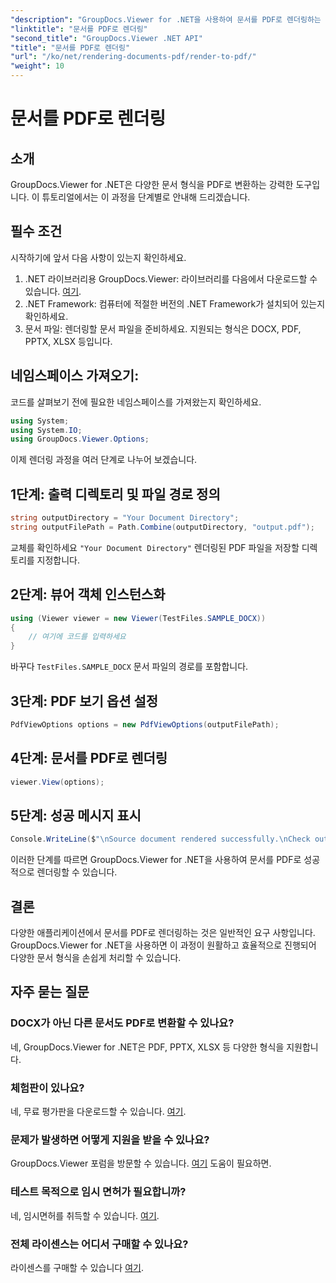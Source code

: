 ```yaml
---
"description": "GroupDocs.Viewer for .NET을 사용하여 문서를 PDF로 렌더링하는 방법을 알아보세요. 필수 구성 요소와 FAQ가 포함된 단계별 가이드가 포함되어 있습니다."
"linktitle": "문서를 PDF로 렌더링"
"second_title": "GroupDocs.Viewer .NET API"
"title": "문서를 PDF로 렌더링"
"url": "/ko/net/rendering-documents-pdf/render-to-pdf/"
"weight": 10
---
```


# 문서를 PDF로 렌더링

## 소개
GroupDocs.Viewer for .NET은 다양한 문서 형식을 PDF로 변환하는 강력한 도구입니다. 이 튜토리얼에서는 이 과정을 단계별로 안내해 드리겠습니다.
## 필수 조건

시작하기에 앞서 다음 사항이 있는지 확인하세요.
1. .NET 라이브러리용 GroupDocs.Viewer: 라이브러리를 다음에서 다운로드할 수 있습니다. [여기](https://releases.groupdocs.com/viewer/net/).
2. .NET Framework: 컴퓨터에 적절한 버전의 .NET Framework가 설치되어 있는지 확인하세요.
3. 문서 파일: 렌더링할 문서 파일을 준비하세요. 지원되는 형식은 DOCX, PDF, PPTX, XLSX 등입니다.

## 네임스페이스 가져오기:
코드를 살펴보기 전에 필요한 네임스페이스를 가져왔는지 확인하세요.
```csharp
using System;
using System.IO;
using GroupDocs.Viewer.Options;
```

이제 렌더링 과정을 여러 단계로 나누어 보겠습니다.
## 1단계: 출력 디렉토리 및 파일 경로 정의
```csharp
string outputDirectory = "Your Document Directory";
string outputFilePath = Path.Combine(outputDirectory, "output.pdf");
```
교체를 확인하세요 `"Your Document Directory"` 렌더링된 PDF 파일을 저장할 디렉토리를 지정합니다.
## 2단계: 뷰어 객체 인스턴스화
```csharp
using (Viewer viewer = new Viewer(TestFiles.SAMPLE_DOCX))
{
    // 여기에 코드를 입력하세요
}
```
바꾸다 `TestFiles.SAMPLE_DOCX` 문서 파일의 경로를 포함합니다.
## 3단계: PDF 보기 옵션 설정
```csharp
PdfViewOptions options = new PdfViewOptions(outputFilePath);
```
## 4단계: 문서를 PDF로 렌더링
```csharp
viewer.View(options);
```
## 5단계: 성공 메시지 표시
```csharp
Console.WriteLine($"\nSource document rendered successfully.\nCheck output in {outputDirectory}.");
```
이러한 단계를 따르면 GroupDocs.Viewer for .NET을 사용하여 문서를 PDF로 성공적으로 렌더링할 수 있습니다.

## 결론
다양한 애플리케이션에서 문서를 PDF로 렌더링하는 것은 일반적인 요구 사항입니다. GroupDocs.Viewer for .NET을 사용하면 이 과정이 원활하고 효율적으로 진행되어 다양한 문서 형식을 손쉽게 처리할 수 있습니다.
## 자주 묻는 질문
### DOCX가 아닌 다른 문서도 PDF로 변환할 수 있나요?
네, GroupDocs.Viewer for .NET은 PDF, PPTX, XLSX 등 다양한 형식을 지원합니다.
### 체험판이 있나요?
네, 무료 평가판을 다운로드할 수 있습니다. [여기](https://releases.groupdocs.com/).
### 문제가 발생하면 어떻게 지원을 받을 수 있나요?
GroupDocs.Viewer 포럼을 방문할 수 있습니다. [여기](https://forum.groupdocs.com/c/viewer/9) 도움이 필요하면.
### 테스트 목적으로 임시 면허가 필요합니까?
네, 임시면허를 취득할 수 있습니다. [여기](https://purchase.groupdocs.com/temporary-license/).
### 전체 라이센스는 어디서 구매할 수 있나요?
라이센스를 구매할 수 있습니다 [여기](https://purchase.groupdocs.com/buy).